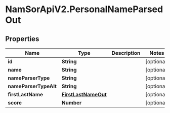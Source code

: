 # NamSorApiV2.PersonalNameParsedOut

## Properties
Name | Type | Description | Notes
------------ | ------------- | ------------- | -------------
**id** | **String** |  | [optional] 
**name** | **String** |  | [optional] 
**nameParserType** | **String** |  | [optional] 
**nameParserTypeAlt** | **String** |  | [optional] 
**firstLastName** | [**FirstLastNameOut**](FirstLastNameOut.md) |  | [optional] 
**score** | **Number** |  | [optional] 


